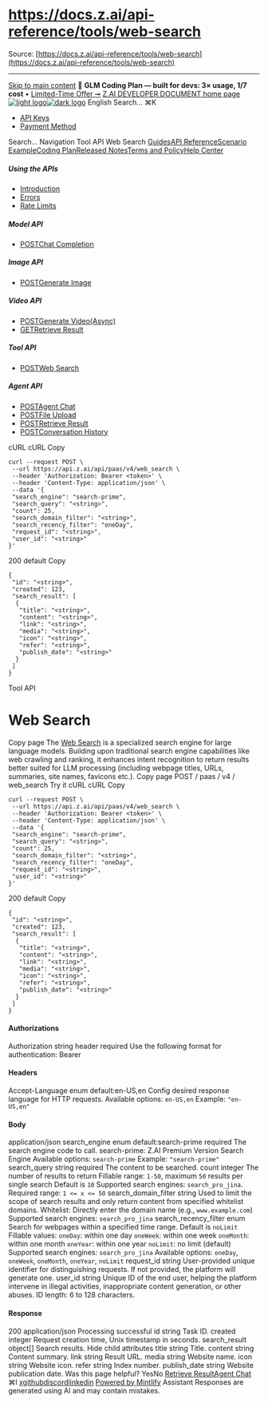 # https://docs.z.ai/api-reference/tools/web-search

Source: [https://docs.z.ai/api-reference/tools/web-search](https://docs.z.ai/api-reference/tools/web-search)

---

[Skip to main content](https://docs.z.ai/api-reference/tools/web-search#content-area)
🚀 **GLM Coding Plan — built for devs: 3× usage, 1/7 cost** • [Limited-Time Offer ➞](https://z.ai/subscribe?utm_campaign=Platform_Ops&_channel_track_key=DaprgHIc)
[Z.AI DEVELOPER DOCUMENT home page![light logo](https://mintcdn.com/zhipu-32152247/B_E8wI-eiNa1QlPV/logo/dark.svg?fit=max&auto=format&n=B_E8wI-eiNa1QlPV&q=85&s=75deefa9dea5bdbc84d4da68885c267f)![dark logo](https://mintcdn.com/zhipu-32152247/B_E8wI-eiNa1QlPV/logo/light.svg?fit=max&auto=format&n=B_E8wI-eiNa1QlPV&q=85&s=c1ecf1af358fa8eeab8c06052337f8f6)](https://z.ai/model-api)
English
Search...
⌘K
  * [API Keys](https://z.ai/manage-apikey/apikey-list)
  * [Payment Method](https://z.ai/manage-apikey/billing)


Search...
Navigation
Tool API
Web Search
[Guides](https://docs.z.ai/guides/overview/quick-start)[API Reference](https://docs.z.ai/api-reference/introduction)[Scenario Example](https://docs.z.ai/scenario-example/develop-tools/claude)[Coding Plan](https://docs.z.ai/devpack/overview)[Released Notes](https://docs.z.ai/release-notes/new-released)[Terms and Policy](https://docs.z.ai/legal-agreement/privacy-policy)[Help Center](https://docs.z.ai/help/faq)
##### Using the APIs
  * [Introduction](https://docs.z.ai/api-reference/introduction)
  * [Errors](https://docs.z.ai/api-reference/api-code)
  * [Rate Limits](https://z.ai/manage-apikey/rate-limits)


##### Model API
  * [POSTChat Completion](https://docs.z.ai/api-reference/llm/chat-completion)


##### Image API
  * [POSTGenerate Image](https://docs.z.ai/api-reference/image/generate-image)


##### Video API
  * [POSTGenerate Video(Async)](https://docs.z.ai/api-reference/video/generate-video)
  * [GETRetrieve Result](https://docs.z.ai/api-reference/video/get-video-status)


##### Tool API
  * [POSTWeb Search](https://docs.z.ai/api-reference/tools/web-search)


##### Agent API
  * [POSTAgent Chat](https://docs.z.ai/api-reference/agents/agent)
  * [POSTFile Upload](https://docs.z.ai/api-reference/agents/file-upload)
  * [POSTRetrieve Result](https://docs.z.ai/api-reference/agents/get-async-result)
  * [POSTConversation History](https://docs.z.ai/api-reference/agents/agent-conversation)


cURL
cURL
Copy
```
curl --request POST \
 --url https://api.z.ai/api/paas/v4/web_search \
 --header 'Authorization: Bearer <token>' \
 --header 'Content-Type: application/json' \
 --data '{
 "search_engine": "search-prime",
 "search_query": "<string>",
 "count": 25,
 "search_domain_filter": "<string>",
 "search_recency_filter": "oneDay",
 "request_id": "<string>",
 "user_id": "<string>"
}'
```

200
default
Copy
```
{
 "id": "<string>",
 "created": 123,
 "search_result": [
  {
   "title": "<string>",
   "content": "<string>",
   "link": "<string>",
   "media": "<string>",
   "icon": "<string>",
   "refer": "<string>",
   "publish_date": "<string>"
  }
 ]
}
```

Tool API
# Web Search
Copy page
The [Web Search](https://docs.z.ai/guides/tools/web-search) is a specialized search engine for large language models. Building upon traditional search engine capabilities like web crawling and ranking, it enhances intent recognition to return results better suited for LLM processing (including webpage titles, URLs, summaries, site names, favicons etc.).
Copy page
POST
/
paas
/
v4
/
web_search
Try it
cURL
cURL
Copy
```
curl --request POST \
 --url https://api.z.ai/api/paas/v4/web_search \
 --header 'Authorization: Bearer <token>' \
 --header 'Content-Type: application/json' \
 --data '{
 "search_engine": "search-prime",
 "search_query": "<string>",
 "count": 25,
 "search_domain_filter": "<string>",
 "search_recency_filter": "oneDay",
 "request_id": "<string>",
 "user_id": "<string>"
}'
```

200
default
Copy
```
{
 "id": "<string>",
 "created": 123,
 "search_result": [
  {
   "title": "<string>",
   "content": "<string>",
   "link": "<string>",
   "media": "<string>",
   "icon": "<string>",
   "refer": "<string>",
   "publish_date": "<string>"
  }
 ]
}
```

#### Authorizations
[​](https://docs.z.ai/api-reference/tools/web-search#authorization-authorization)
Authorization
string
header
required
Use the following format for authentication: Bearer [<your api key>](https://z.ai/manage-apikey/apikey-list)
#### Headers
[​](https://docs.z.ai/api-reference/tools/web-search#parameter-accept-language)
Accept-Language
enum<string>
default:en-US,en
Config desired response language for HTTP requests.
Available options:
`en-US,en`
Example:
`"en-US,en"`
#### Body
application/json
[​](https://docs.z.ai/api-reference/tools/web-search#body-search-engine)
search_engine
enum<string>
default:search-prime
required
The search engine code to call. search-prime: Z.AI Premium Version Search Engine
Available options:
`search-prime`
Example:
`"search-prime"`
[​](https://docs.z.ai/api-reference/tools/web-search#body-search-query)
search_query
string
required
The content to be searched.
[​](https://docs.z.ai/api-reference/tools/web-search#body-count)
count
integer
The number of results to return Fillable range: `1-50`, maximum `50` results per single search Default is `10` Supported search engines: `search_pro_jina`.
Required range: `1 <= x <= 50`
[​](https://docs.z.ai/api-reference/tools/web-search#body-search-domain-filter)
search_domain_filter
string
Used to limit the scope of search results and only return content from specified whitelist domains. Whitelist: Directly enter the domain name (e.g., `www.example.com`) Supported search engines: `search_pro_jina`
[​](https://docs.z.ai/api-reference/tools/web-search#body-search-recency-filter)
search_recency_filter
enum<string>
Search for webpages within a specified time range. Default is `noLimit` Fillable values: `oneDay`: within one day `oneWeek`: within one week `oneMonth`: within one month `oneYear`: within one year `noLimit`: no limit (default) Supported search engines: `search_pro_jina`
Available options:
`oneDay`,
`oneWeek`,
`oneMonth`,
`oneYear`,
`noLimit`
[​](https://docs.z.ai/api-reference/tools/web-search#body-request-id)
request_id
string
User-provided unique identifier for distinguishing requests. If not provided, the platform will generate one.
[​](https://docs.z.ai/api-reference/tools/web-search#body-user-id)
user_id
string
Unique ID of the end user, helping the platform intervene in illegal activities, inappropriate content generation, or other abuses. ID length: 6 to 128 characters.
#### Response
200
application/json
Processing successful
[​](https://docs.z.ai/api-reference/tools/web-search#response-id)
id
string
Task ID.
[​](https://docs.z.ai/api-reference/tools/web-search#response-created)
created
integer
Request creation time, Unix timestamp in seconds.
[​](https://docs.z.ai/api-reference/tools/web-search#response-search-result)
search_result
object[]
Search results.
Hide child attributes
[​](https://docs.z.ai/api-reference/tools/web-search#response-search-result-title)
title
string
Title.
[​](https://docs.z.ai/api-reference/tools/web-search#response-search-result-content)
content
string
Content summary.
[​](https://docs.z.ai/api-reference/tools/web-search#response-search-result-link)
link
string
Result URL.
[​](https://docs.z.ai/api-reference/tools/web-search#response-search-result-media)
media
string
Website name.
[​](https://docs.z.ai/api-reference/tools/web-search#response-search-result-icon)
icon
string
Website icon.
[​](https://docs.z.ai/api-reference/tools/web-search#response-search-result-refer)
refer
string
Index number.
[​](https://docs.z.ai/api-reference/tools/web-search#response-search-result-publish-date)
publish_date
string
Website publication date.
Was this page helpful?
YesNo
[Retrieve Result](https://docs.z.ai/api-reference/video/get-video-status)[Agent Chat](https://docs.z.ai/api-reference/agents/agent)
⌘I
[x](https://x.com/Zai_org)[github](https://github.com/zai-org)[discord](https://discord.gg/QR7SARHRxK)[linkedin](https://www.linkedin.com/company/zdotai/)
[Powered by Mintlify](https://mintlify.com?utm_campaign=poweredBy&utm_medium=referral&utm_source=zhipu-32152247)
Assistant
Responses are generated using AI and may contain mistakes.
